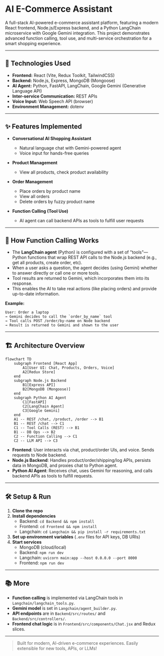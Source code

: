 # AI E-Commerce Assistant

A full-stack AI-powered e-commerce assistant platform, featuring a modern React frontend, Node.js/Express backend, and a Python LangChain microservice with Google Gemini integration. This project demonstrates advanced function calling, tool use, and multi-service orchestration for a smart shopping experience.

---

## 🚀 Technologies Used

- **Frontend:** React (Vite, Redux Toolkit, TailwindCSS)
- **Backend:** Node.js, Express, MongoDB (Mongoose)
- **AI Agent:** Python, FastAPI, LangChain, Google Gemini (Generative Language API)
- **Inter-service Communication:** REST APIs
- **Voice Input:** Web Speech API (browser)
- **Environment Management:** dotenv

---

## ✨ Features Implemented

- **Conversational AI Shopping Assistant**
  - Natural language chat with Gemini-powered agent
  - Voice input for hands-free queries
- **Product Management**
  - View all products, check product availability
- **Order Management**
  - Place orders by product name
  - View all orders
  - Delete orders by fuzzy product name

- **Function Calling (Tool Use)**
  - AI agent can call backend APIs as tools to fulfill user requests

---

## 🧠 How Function Calling Works

- The **LangChain agent** (Python) is configured with a set of "tools"—Python functions that wrap REST API calls to the Node.js backend (e.g., get all products, create order, etc).
- When a user asks a question, the agent decides (using Gemini) whether to answer directly or call one or more tools.
- Tool results are returned to Gemini, which incorporates them into its response.
- This enables the AI to take real actions (like placing orders) and provide up-to-date information.

**Example:**
```
User: Order a laptop
→ Gemini decides to call the `order_by_name` tool
→ Tool calls POST /order/by-name on Node backend
→ Result is returned to Gemini and shown to the user
```

---

## 🏗️ Architecture Overview

```mermaid
flowchart TD
    subgraph Frontend [React App]
        A1[User UI: Chat, Products, Orders, Voice]
        A2[Redux Store]
    end
    subgraph Node.js Backend
        B1[Express API]
        B2[MongoDB (Mongoose)]
    end
    subgraph Python AI Agent
        C1[FastAPI]
        C2[LangChain Agent]
        C3[Google Gemini]
    end
    A1 -- REST /chat, /product, /order --> B1
    B1 -- REST /chat --> C1
    C1 -- Tool Calls (REST) --> B1
    B1 -- DB Ops --> B2
    C2 -- Function Calling --> C1
    C2 -- LLM API --> C3
```

- **Frontend**: User interacts via chat, product/order UIs, and voice. Sends requests to Node backend.
- **Node.js Backend**: Handles product/order/shipping/log APIs, persists data in MongoDB, and proxies chat to Python agent.
- **Python AI Agent**: Receives chat, uses Gemini for reasoning, and calls backend APIs as tools to fulfill requests.

---

## 🛠️ Setup & Run

1. **Clone the repo**
2. **Install dependencies**
   - Backend: `cd Backend && npm install`
   - Frontend: `cd Frontend && npm install`
   - Langchain: `cd Langchain && pip install -r requirements.txt`
3. **Set up environment variables** (`.env` files for API keys, DB URIs)
4. **Start services**
   - MongoDB (cloud/local)
   - Backend: `npm run dev`
   - Langchain: `uvicorn main:app --host 0.0.0.0 --port 8000`
   - Frontend: `npm run dev`

---

## 📚 More
- **Function calling** is implemented via LangChain tools in `Langchain/langchain_tools.py`.
- **Gemini model** is set in `Langchain/agent_builder.py`.
- **API endpoints** are in `Backend/src/routes/` and `Backend/src/controllers/`.
- **Frontend chat logic** is in `Frontend/src/components/Chat.jsx` and Redux slices.

---

> Built for modern, AI-driven e-commerce experiences. Easily extensible for new tools, APIs, or LLMs!
